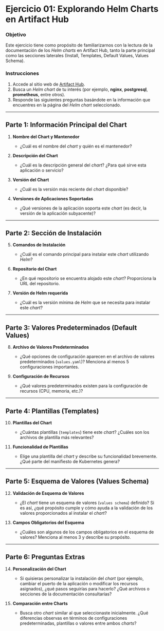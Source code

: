 # **Ejercicio 01: Explorando Helm Charts en Artifact Hub**

### Objetivo

Este ejercicio tiene como propósito de familiarizarnos con la lectura de la documentación de los *Helm charts* en Artifact Hub, tanto la parte principal como las secciones laterales (Install, Templates, Default Values, Values Schema).

### Instrucciones

1. Accede al sitio web de [Artifact Hub](https://artifacthub.io/).
2. Busca un *Helm chart* de tu interés (por ejemplo, **nginx**, **postgresql**, **prometheus**, entre otros).
3. Responde las siguientes preguntas basándote en la información que encuentres en la página del *Helm chart* seleccionado.

---

## **Parte 1: Información Principal del Chart**

1. **Nombre del Chart y Mantenedor**  
   - ¿Cuál es el nombre del *chart* y quién es el mantenedor?

2. **Descripción del Chart**  
   - ¿Cuál es la descripción general del *chart*? ¿Para qué sirve esta aplicación o servicio?

3. **Versión del Chart**  
   - ¿Cuál es la versión más reciente del *chart* disponible?

4. **Versiones de Aplicaciones Soportadas**  
   - ¿Qué versiones de la aplicación soporta este *chart* (es decir, la versión de la aplicación subyacente)?

---

## **Parte 2: Sección de Instalación**

5. **Comandos de Instalación**  
   - ¿Cuál es el comando principal para instalar este *chart* utilizando *Helm*?

6. **Repositorio del Chart**  
   - ¿En qué repositorio se encuentra alojado este *chart*? Proporciona la URL del repositorio.

7. **Versión de Helm requerida**  
   - ¿Cuál es la versión mínima de *Helm* que se necesita para instalar este *chart*?

---

## **Parte 3: Valores Predeterminados (Default Values)**

8. **Archivo de Valores Predeterminados**  
   - ¿Qué opciones de configuración aparecen en el archivo de valores predeterminados (`values.yaml`)? Menciona al menos 5 configuraciones importantes.

9. **Configuración de Recursos**  
   - ¿Qué valores predeterminados existen para la configuración de recursos (CPU, memoria, etc.)?

---

## **Parte 4: Plantillas (Templates)**

10. **Plantillas del Chart**  
    - ¿Cuántas plantillas (`templates`) tiene este *chart*? ¿Cuáles son los archivos de plantilla más relevantes?

11. **Funcionalidad de Plantillas**  
    - Elige una plantilla del *chart* y describe su funcionalidad brevemente. ¿Qué parte del manifiesto de Kubernetes genera?

---

## **Parte 5: Esquema de Valores (Values Schema)**

12. **Validación de Esquema de Valores**  
    - ¿El *chart* tiene un esquema de valores (`values schema`) definido? Si es así, ¿qué propósito cumple y cómo ayuda a la validación de los valores proporcionados al instalar el *chart*?

13. **Campos Obligatorios del Esquema**  
    - ¿Cuáles son algunos de los campos obligatorios en el esquema de valores? Menciona al menos 3 y describe su propósito.

---

## **Parte 6: Preguntas Extras**

14. **Personalización del Chart**  
    - Si quisieras personalizar la instalación del *chart* (por ejemplo, cambiar el puerto de la aplicación o modificar los recursos asignados), ¿qué pasos seguirías para hacerlo? ¿Qué archivos o secciones de la documentación consultarías?

15. **Comparación entre Charts**  
    - Busca otro *chart* similar al que seleccionaste inicialmente. ¿Qué diferencias observas en términos de configuraciones predeterminadas, plantillas o valores entre ambos *charts*?
